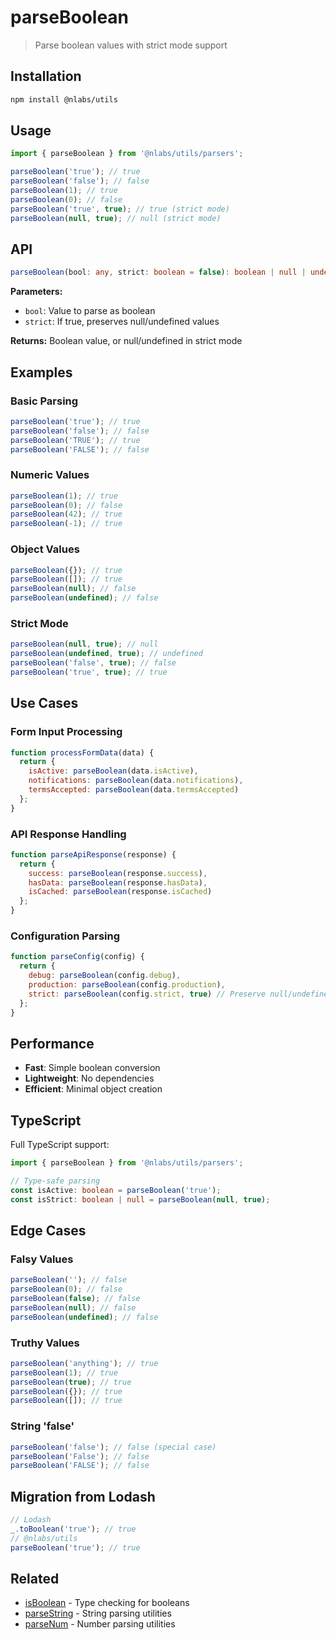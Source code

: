 # parseBoolean

> Parse boolean values with strict mode support

## Installation

```bash
npm install @nlabs/utils
```

## Usage

```js
import { parseBoolean } from '@nlabs/utils/parsers';

parseBoolean('true'); // true
parseBoolean('false'); // false
parseBoolean(1); // true
parseBoolean(0); // false
parseBoolean('true', true); // true (strict mode)
parseBoolean(null, true); // null (strict mode)
```

## API

```ts
parseBoolean(bool: any, strict: boolean = false): boolean | null | undefined
```

**Parameters:**

- `bool`: Value to parse as boolean
- `strict`: If true, preserves null/undefined values

**Returns:** Boolean value, or null/undefined in strict mode

## Examples

### Basic Parsing

```js
parseBoolean('true'); // true
parseBoolean('false'); // false
parseBoolean('TRUE'); // true
parseBoolean('FALSE'); // false
```

### Numeric Values

```js
parseBoolean(1); // true
parseBoolean(0); // false
parseBoolean(42); // true
parseBoolean(-1); // true
```

### Object Values

```js
parseBoolean({}); // true
parseBoolean([]); // true
parseBoolean(null); // false
parseBoolean(undefined); // false
```

### Strict Mode

```js
parseBoolean(null, true); // null
parseBoolean(undefined, true); // undefined
parseBoolean('false', true); // false
parseBoolean('true', true); // true
```

## Use Cases

### Form Input Processing

```js
function processFormData(data) {
  return {
    isActive: parseBoolean(data.isActive),
    notifications: parseBoolean(data.notifications),
    termsAccepted: parseBoolean(data.termsAccepted)
  };
}
```

### API Response Handling

```js
function parseApiResponse(response) {
  return {
    success: parseBoolean(response.success),
    hasData: parseBoolean(response.hasData),
    isCached: parseBoolean(response.isCached)
  };
}
```

### Configuration Parsing

```js
function parseConfig(config) {
  return {
    debug: parseBoolean(config.debug),
    production: parseBoolean(config.production),
    strict: parseBoolean(config.strict, true) // Preserve null/undefined
  };
}
```

## Performance

- **Fast**: Simple boolean conversion
- **Lightweight**: No dependencies
- **Efficient**: Minimal object creation

## TypeScript

Full TypeScript support:

```ts
import { parseBoolean } from '@nlabs/utils/parsers';

// Type-safe parsing
const isActive: boolean = parseBoolean('true');
const isStrict: boolean | null = parseBoolean(null, true);
```

## Edge Cases

### Falsy Values

```js
parseBoolean(''); // false
parseBoolean(0); // false
parseBoolean(false); // false
parseBoolean(null); // false
parseBoolean(undefined); // false
```

### Truthy Values

```js
parseBoolean('anything'); // true
parseBoolean(1); // true
parseBoolean(true); // true
parseBoolean({}); // true
parseBoolean([]); // true
```

### String 'false'

```js
parseBoolean('false'); // false (special case)
parseBoolean('False'); // false
parseBoolean('FALSE'); // false
```

## Migration from Lodash

```js
// Lodash
_.toBoolean('true'); // true
// @nlabs/utils
parseBoolean('true'); // true
```

## Related

- [isBoolean](../checks/isBoolean.md) - Type checking for booleans
- [parseString](./strings.md) - String parsing utilities
- [parseNum](./numbers.md) - Number parsing utilities
